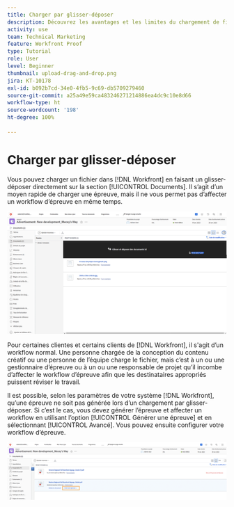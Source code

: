 ```yaml
---
title: Charger par glisser-déposer
description: Découvrez les avantages et les limites du chargement de fichiers dans  [!DNL  Workfront]  par glisser-déposer.
activity: use
team: Technical Marketing
feature: Workfront Proof
type: Tutorial
role: User
level: Beginner
thumbnail: upload-drag-and-drop.png
jira: KT-10178
exl-id: b092b7cd-34e0-4fb5-9c69-db5709279460
source-git-commit: a25a49e59ca483246271214886ea4dc9c10e8d66
workflow-type: ht
source-wordcount: '198'
ht-degree: 100%

---
```


# Charger par glisser-déposer

Vous pouvez charger un fichier dans [!DNL Workfront] en faisant un glisser-déposer directement sur la section [!UICONTROL Documents]. Il s’agit d’un moyen rapide de charger une épreuve, mais il ne vous permet pas d’affecter un workflow d’épreuve en même temps.

![Image de la zone [!UICONTROL Documents] dans un projet [!DNL  Workfront] avec le curseur sur la liste des documents et le message [!UICONTROL Faites glisser des documents ici] visible.](assets/drag-and-drop-1.png)

Pour certaines clientes et certains clients de [!DNL Workfront], il s&#39;agit d’un workflow normal. Une personne chargée de la conception du contenu créatif ou une personne de l’équipe charge le fichier, mais c’est à un ou une gestionnaire d’épreuve ou à un ou une responsable de projet qu’il incombe d’affecter le workflow d’épreuve afin que les destinataires appropriés puissent réviser le travail.

Il est possible, selon les paramètres de votre système [!DNL Workfront], qu’une épreuve ne soit pas générée lors d’un chargement par glisser-déposer. Si c’est le cas, vous devez générer l’épreuve et affecter un workflow en utilisant l’option [!UICONTROL Générer une épreuve] et en sélectionnant [!UICONTROL Avancé]. Vous pouvez ensuite configurer votre workflow d’épreuve.

![Image de la zone [!UICONTROL Documents] dans un projet [!DNL  Workfront] avec l’option [!UICONTROL Générer une épreuve] en surbrillance.](assets/drag-and-drop-2.png)
